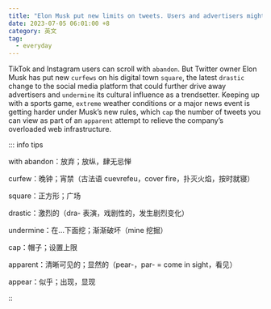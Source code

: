 ```yaml
---
title: "Elon Musk put new limits on tweets. Users and advertisers might go elsewhere"
date: 2023-07-05 06:01:00 +8
category: 英文
tag:
  - everyday
---
```


TikTok and Instagram users can scroll with `abandon`. But Twitter owner Elon Musk has put new `curfews` on his digital town `square`, the latest `drastic` change to the social media platform that could further drive away advertisers and `undermine` its cultural influence as a trendsetter. Keeping up with a sports game, `extreme` weather conditions or a major news event is getting harder under Musk’s new rules, which `cap` the number of tweets you can view as part of an `apparent` attempt to relieve the company’s overloaded web infrastructure.

::: info tips

with abandon：放弃；放纵，肆无忌惮

curfew：晚钟；宵禁（古法语 cuevrefeu，cover fire，扑灭火焰，按时就寝）

square：正方形；广场

drastic：激烈的（dra- 表演，戏剧性的，发生剧烈变化）

undermine：在...下面挖；渐渐破坏（mine 挖掘）

cap：帽子；设置上限

apparent：清晰可见的；显然的（pear-，par- = come in sight，看见）

appear：似乎；出现，显现

::
